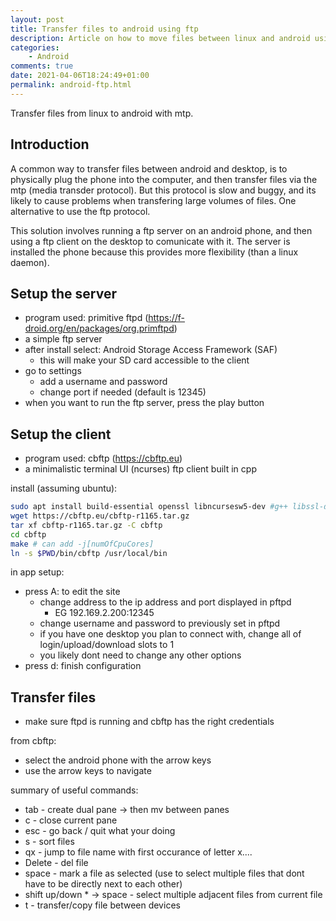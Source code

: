 ```yaml
---
layout: post
title: Transfer files to android using ftp
description: Article on how to move files between linux and android using ftp
categories:
    - Android
comments: true
date: 2021-04-06T18:24:49+01:00
permalink: android-ftp.html
---
```

Transfer files from linux to android with mtp.

## Introduction
A common way to transfer files between android and desktop, is to physically plug the phone into the computer, and then transfer files via the mtp (media transder protocol). But this protocol is slow and buggy, and its likely to cause problems when transfering large volumes of files. One alternative to use the ftp protocol.

This solution involves running a ftp server on an android phone, and then using a ftp client on the desktop to comunicate with it. The server is installed the phone because this provides more flexibility (than a linux daemon).

## Setup the server
- program used: primitive ftpd (https://f-droid.org/en/packages/org.primftpd)
- a simple ftp server
- after install select: Android Storage Access Framework (SAF)
    - this will make your SD card accessible to the client
- go to settings
    - add a username and password
    - change port if needed (default is 12345)
- when you want to run the ftp server, press the play button

## Setup the client
- program used: cbftp (https://cbftp.eu)
- a minimalistic terminal UI (ncurses) ftp client built in cpp

install (assuming ubuntu):
```sh
sudo apt install build-essential openssl libncursesw5-dev #g++ libssl-dev libncursesw5-dev
wget https://cbftp.eu/cbftp-r1165.tar.gz
tar xf cbftp-r1165.tar.gz -C cbftp
cd cbftp
make # can add -j[numOfCpuCores]
ln -s $PWD/bin/cbftp /usr/local/bin
```
in app setup:
- press A: to edit the site
    - change address to the ip address and port displayed in pftpd
        - EG 192.169.2.200:12345
    - change username and password to previously set in pftpd
    - if you have one desktop you plan to connect with, change all of login/upload/download slots to 1
    - you likely dont need to change any other options
- press d: finish configuration

## Transfer files
- make sure ftpd is running and cbftp has the right credentials

from cbftp:
- select the android phone with the arrow keys
- use the arrow keys to navigate

summary of useful commands:
- tab - create dual pane -> then mv between panes
- c - close current pane
- esc - go back / quit what your doing
- s - sort files
- qx - jump to file name with first occurance of letter x....
- Delete - del file
- space - mark a file as selected (use to select multiple files that dont have to be directly next to each other)
- shift up/down * -> space - select multiple adjacent files from current file
- t - transfer/copy file between devices
